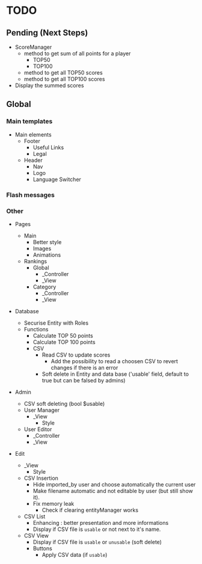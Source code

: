 # TODO

## Pending (Next Steps)
 + ScoreManager 
   + method to get sum of all points for a player
      + TOP50
      + TOP100
   + method to get all TOP50 scores
   + method to get all TOP100 scores
 + Display the summed scores

## Global

### Main templates
 + Main elements
   + Footer
      + Useful Links
      + Legal
   + Header
      + Nav
      + Logo
      + Language Switcher

### Flash messages

### Other
 + Pages
   + Main
      + Better style
      + Images
      + Animations
   + Rankings
      + Global
         + _Controller
         + _View
      + Category
         + _Controller
         + _View

 + Database
   + Securise Entity with Roles
   + Functions
      + Calculate TOP 50 points
      + Calculate TOP 100 points
      + CSV
         + Read CSV to update scores
            + Add the possibility to read a choosen CSV to revert changes if there is an error
         + Soft delete in Entity and data base ('usable' field, default to true but can be falsed by admins)

 + Admin
   + CSV soft deleting (bool $usable)
   + User Manager
      + _View
         + Style
   + User Editor
      + _Controller
      + _View

 + Edit
   + _View
      + Style
   + CSV Insertion
      + Hide imported_by user and choose automatically the current user
      + Make filename automatic and not editable by user (but still show it).
      + Fix memory leak
         + Check if clearing entityManager works
   + CSV List
      + Enhancing : better presentation and more informations
      + Display if CSV file is `usable` or not next to it's name.
   + CSV View
      + Display if CSV file is `usable` or `unusable` (soft delete)
      + Buttons
         + Apply CSV data (if `usable`)
